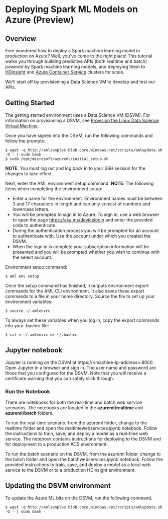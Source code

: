 # Deploying Spark ML Models on Azure (Preview)

## Overview

Ever wondered how to deploy a Spark machine learning model in production on Azure? Well, you've come to the right place! This tutorial walks you through building predictive APIs (both realtime and batch) powered by Spark machine learning models, and deploying them to [HDinsight](https://azure.microsoft.com/en-us/services/hdinsight/) and [Azure Container Service](https://azure.microsoft.com/en-us/services/container-service/) clusters for scale.

We'll start off by provisioning a Data Science VM to develop and test our APIs.

## Getting Started

The getting started environment uses a Data Science VM (DSVM). For information on provisioning a DSVM, see [Provision the Linux Data Science Virtual Machine](https://docs.microsoft.com/en-us/azure/machine-learning/machine-learning-data-science-linux-dsvm-intro).

Once you have signed into the DSVM, run the following commands and follow the prompts:

	$ wget -q http://amlsamples.blob.core.windows.net/scripts/amlupdate.sh -O - | sudo bash -
	$ sudo /opt/microsoft/azureml/initial_setup.sh

**NOTE**: You must log out and log back in to your SSH session for the changes to take effect.


Next, enter the AML environment setup command.  **NOTE**: The following items when completing the environment setup:

* Enter a name for the environment. Environment names must be between 3 and 17 characters in length and can only consist of numbers and lowercase letters.
* You will be prompted to sign in to Azure. To sign in, use a web browser to open the page https://aka.ms/devicelogin and enter the provided code to authenticate. 
* During the authentication process you will be prompted for an account to authenticate with. Use the account under which you created the DSVM.
* When the sign in is complete your subscription information will be presented and you will be prompted whether you wish to continue with the select account.


Environment setup command:

	$ aml env setup

Once the setup command has finished, it outputs environment export commands for the AML CLI environment. It also saves these export commands to a file in your home directory. Source the file to set up your environment variables:

	$ source ~/.amlenvrc
	
To always set these variables when you log in, copy the export commands into your .bashrc file:

	$ cat < ~/.amlenvrc >> ~/.bashrc

## Jupyter notebook

Jupyter is running on the DSVM at https://&lt;machine-ip-address&gt;:8000. Open Jupyter in a browser and sign in. The user name and password are those that you configured for the DSVM. Note that you will receive a certificate warning that you can safely click through. 

### Run the Notebook 

There are notebooks for both the real-time and batch web service scenarios. The notebooks are located in the **azureml/realtime** and **azureml/batch** folders. 

To run the real-time scenario, from the azureml folder, change to the realtime folder and open the  realtimewebservices.ipynb notebook. Follow the instructions to train, save, and deploy a model as a real-time web service.  The notebook contains instructions for deploying to the DSVM and for deployment to a production ACS environment.

To run the batch scenario on the DSVM, from the azureml folder, change to the batch folder and open the batchwebservices.ipynb notebook. Follow the provided instructions to train, save, and deploy a model as a local web service to the DSVM or to a production HDInsight environment. 

## Updating the DSVM environment

To update the Azure ML bits on the DSVM, run the following command.

	$ wget -q http://amlsamples.blob.core.windows.net/scripts/amlupdate.sh -O - | sudo bash -
